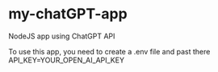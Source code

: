 # my-chatGPT-app
NodeJS app using ChatGPT API

To use this app, you need to create a .env file and past there API_KEY=YOUR_OPEN_AI_API_KEY
